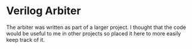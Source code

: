 # Verilog Arbiter

The arbiter was written as part of a larger project. I thought that the code would be useful to me in other projects so placed it here to more easily keep track of it.
